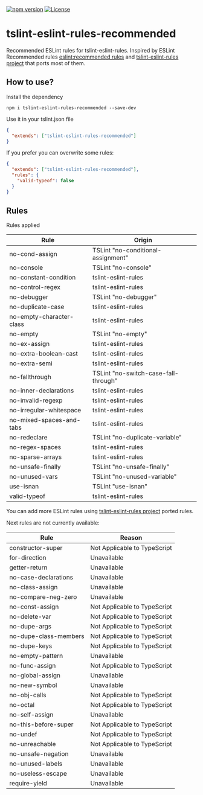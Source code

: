 [![npm version](https://badge.fury.io/js/tslint-eslint-rules-recommended.svg)](https://badge.fury.io/js/tslint-eslint-rules-recommended)
[![License](https://img.shields.io/npm/l/tslint-eslint-rules-recommended.svg)](LICENSE)

# tslint-eslint-rules-recommended

Recommended ESLint rules for tslint-eslint-rules. Inspired by ESLint Recommended rules [eslint:recommended rules](https://github.com/eslint/eslint/blob/master/conf/eslint-recommended.js) and [tslint-eslint-rules project](https://github.com/buzinas/tslint-eslint-rules) that ports most of them.

## How to use?

Install the dependency

```shell
npm i tslint-eslint-rules-recommended --save-dev
```

Use it in your tslint.json file

```json
{
  "extends": ["tslint-eslint-rules-recommended"]
}
```

If you prefer you can overwrite some rules:

```json
{
  "extends": ["tslint-eslint-rules-recommended"],
  "rules": {
    "valid-typeof": false
  }
}
```

## Rules

Rules applied

| Rule                     | Origin                               |
| ------------------------ | ------------------------------------ |
| no-cond-assign           | TSLint "no-conditional-assignment"   |
| no-console               | TSLint "no-console"                  |
| no-constant-condition    | tslint-eslint-rules                  |
| no-control-regex         | tslint-eslint-rules                  |
| no-debugger              | TSLint "no-debugger"                 |
| no-duplicate-case        | tslint-eslint-rules                  |
| no-empty-character-class | tslint-eslint-rules                  |
| no-empty                 | TSLint "no-empty"                    |
| no-ex-assign             | tslint-eslint-rules                  |
| no-extra-boolean-cast    | tslint-eslint-rules                  |
| no-extra-semi            | tslint-eslint-rules                  |
| no-fallthrough           | TSLint "no-switch-case-fall-through" |
| no-inner-declarations    | tslint-eslint-rules                  |
| no-invalid-regexp        | tslint-eslint-rules                  |
| no-irregular-whitespace  | tslint-eslint-rules                  |
| no-mixed-spaces-and-tabs | tslint-eslint-rules                  |
| no-redeclare             | TSLint "no-duplicate-variable"       |
| no-regex-spaces          | tslint-eslint-rules                  |
| no-sparse-arrays         | tslint-eslint-rules                  |
| no-unsafe-finally        | TSLint "no-unsafe-finally"           |
| no-unused-vars           | TSLint "no-unused-variable"          |
| use-isnan                | TSLint "use-isnan"                   |
| valid-typeof             | tslint-eslint-rules                  |

You can add more ESLint rules using [tslint-eslint-rules project](https://github.com/buzinas/tslint-eslint-rules) ported rules.

Next rules are not currently available:

| Rule                  | Reason                       |
| --------------------- | ---------------------------- |
| constructor-super     | Not Applicable to TypeScript |
| for-direction         | Unavailable                  |
| getter-return         | Unavailable                  |
| no-case-declarations  | Unavailable                  |
| no-class-assign       | Unavailable                  |
| no-compare-neg-zero   | Unavailable                  |
| no-const-assign       | Not Applicable to TypeScript |
| no-delete-var         | Not Applicable to TypeScript |
| no-dupe-args          | Not Applicable to TypeScript |
| no-dupe-class-members | Not Applicable to TypeScript |
| no-dupe-keys          | Not Applicable to TypeScript |
| no-empty-pattern      | Unavailable                  |
| no-func-assign        | Not Applicable to TypeScript |
| no-global-assign      | Unavailable                  |
| no-new-symbol         | Unavailable                  |
| no-obj-calls          | Not Applicable to TypeScript |
| no-octal              | Not Applicable to TypeScript |
| no-self-assign        | Unavailable                  |
| no-this-before-super  | Not Applicable to TypeScript |
| no-undef              | Not Applicable to TypeScript |
| no-unreachable        | Not Applicable to TypeScript |
| no-unsafe-negation    | Unavailable                  |
| no-unused-labels      | Unavailable                  |
| no-useless-escape     | Unavailable                  |
| require-yield         | Unavailable                  |
